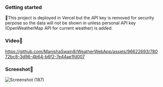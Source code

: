 ### Getting started 
🔔This project is deployed in Vercel but the API key is removed for security perpose so the data will not be shown in unless personal API key (OpenWeatherMap API for current weather) is added.

### Video👀

https://github.com/ManishaSwain8/WeatherWebApp/assets/96622693/78072bc8-3d96-4b64-b6f2-7e44ae1fd007


### Screeshot👀
![Screenshot (187)](https://github.com/ManishaSwain8/WeatherWebApp/assets/96622693/52dab97a-f58f-491d-bafc-e540d0090c78)


